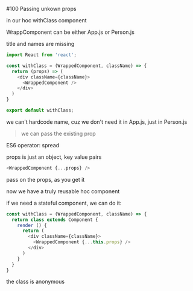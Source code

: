 #100 Passing unkown props

in our hoc withClass component

WrappComponent can be either App.js or Person.js

title and names are missing

```js
import React from 'react';

const withClass = (WrappedComponent, className) => {
  return (props) => (
    <div className={className}>
      <WrappedComponent />
    </div>
  )
}

export default withClass;
```

we can't hardcode name, cuz we don't need it in App.js, just in Person.js

>we can pass the existing prop


ES6 operator: spread

props is just an object, key value pairs

```js
<WrappedComponent {...props} />
```

pass on the props, as you get it

now we have a truly reusable hoc component

if we need a stateful component, we can do it:

```js
const withClass = (WrappedComponent, className) => {
  return class extends Component {
    render () {
      return (
        <div className={className}>
          <WrappedComponent {...this.props} />
        </div>
      )
    }
  }
}
```

the class is anonymous















